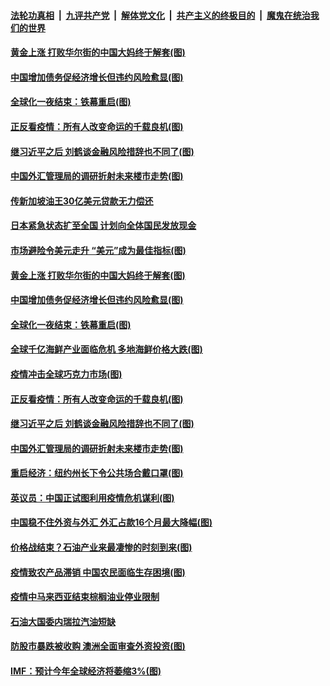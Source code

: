 

####  [法轮功真相](../../../../basic/blob/master/README.md?t=04170730) &nbsp;|&nbsp; [九评共产党](../../../../9ping.md/blob/master/README.md?t=04170730) &nbsp;|&nbsp; [解体党文化](../../../../jtdwh.md/blob/master/README.md?t=04170730)  &nbsp;|&nbsp; [共产主义的终极目的](../../../../gczydzjmd.md/blob/master/README.md?t=04170730) &nbsp;|&nbsp; [魔鬼在统治我们的世界](../../../../mgztzwmdsj.md/blob/master/README.md?t=04170730) 

#### [黄金上涨 打败华尔街的中国大妈终于解套(图)](../pages/p5/930026.md?t=04170730) 

#### [中国增加债务促经济增长但违约风险愈显(图)](../pages/p5/930011.md?t=04170730) 

#### [全球化一夜结束：铁幕重启(图)](../pages/p5/929972.md?t=04170730) 

#### [正反看疫情：所有人改变命运的千载良机(图)](../pages/p5/929969.md?t=04170730) 

#### [继习近平之后 刘鹤谈金融风险措辞也不同了(图)](../pages/p5/929950.md?t=04170730) 

#### [中国外汇管理局的调研折射未来楼市走势(图)](../pages/p5/929939.md?t=04170730) 

#### [传新加坡油王30亿美元贷款无力偿还](../pages/p5/930071.md?t=04170730) 

#### [日本紧急状态扩至全国 计划向全体国民发放现金](../pages/p5/930070.md?t=04170730) 

#### [市场避险令美元走升 “美元”成为最佳指标(图)](../pages/p5/930027.md?t=04170730) 

#### [黄金上涨 打败华尔街的中国大妈终于解套(图)](../pages/p5/930026.md?t=04170730) 

#### [中国增加债务促经济增长但违约风险愈显(图)](../pages/p5/930011.md?t=04170730) 

#### [全球化一夜结束：铁幕重启(图)](../pages/p5/929972.md?t=04170730) 

#### [全球千亿海鲜产业面临危机 多地海鲜价格大跌(图)](../pages/p5/930015.md?t=04170730) 

#### [疫情冲击全球巧克力市场(图)](../pages/p5/930013.md?t=04170730) 

#### [正反看疫情：所有人改变命运的千载良机(图)](../pages/p5/929969.md?t=04170730) 

#### [继习近平之后 刘鹤谈金融风险措辞也不同了(图)](../pages/p5/929950.md?t=04170730) 

#### [中国外汇管理局的调研折射未来楼市走势(图)](../pages/p5/929939.md?t=04170730) 

#### [重启经济：纽约州长下令公共场合戴口罩(图)](../pages/p5/929967.md?t=04170730) 

#### [英议员：中国正试图利用疫情危机谋利(图)](../pages/p5/929965.md?t=04170730) 

#### [中国稳不住外资与外汇 外汇占款16个月最大降幅(图)](../pages/p5/929930.md?t=04170730) 

#### [价格战结束？石油产业来最凄惨的时刻到来(图)](../pages/p5/929921.md?t=04170730) 

#### [疫情致农产品滞销 中国农民面临生存困境(图)](../pages/p5/929907.md?t=04170730) 

#### [疫情中马来西亚结束棕榈油业停业限制](../pages/p5/929906.md?t=04170730) 

#### [石油大国委内瑞拉汽油短缺](../pages/p5/929905.md?t=04170730) 

#### [防股市暴跌被收购 澳洲全面审查外资投资(图)](../pages/p5/929880.md?t=04170730) 

#### [IMF：预计今年全球经济将萎缩3%(图)](../pages/p5/929879.md?t=04170730) 

